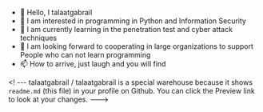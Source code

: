 - 👋 Hello, I talaatgabrail
- 👀 I am interested in programming in Python and Information Security 
- 🌱 I am currently learning in the penetration test and cyber attack techniques 
- 💞️ I am looking forward to cooperating in large organizations to support People who can not learn programming 
- 📫 How to arrive, just laugh and you will find


 <! --- talaatgabrail / talaatgabrail is a special warehouse because it shows `readme.md` (this file) in your profile on Github. You can click the Preview link to look at your changes. --->
